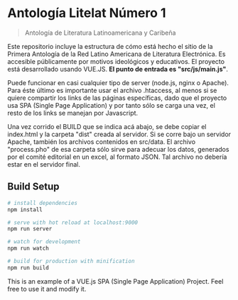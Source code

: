 # Antología Litelat Número 1

> Antología de Literatura Latinoamericana y Caribeña

Este repositorio incluye la estructura de cómo está hecho el sitio de la Primera Antología de la Red Latino Americana de
Literatura Electrónica. Es accesible públicamente por motivos ideológicos y educativos. El proyecto está desarrollado
usando VUE.JS. **El punto de entrada es "src/js/main.js"**.

Puede funcionar en casi cualquier tipo de server (node.js, nginx o Apache). Para éste último es importante usar el
archivo .htaccess, al menos si se quiere compartir los links de las páginas específicas, dado que el proyecto usa SPA
(Single Page Application) y por tanto sólo se carga una vez, el resto de los links se manejan por Javascript.

Una vez corrido el BUILD que se indica acá abajo, se debe copiar el index.html y la carpeta "dist" creada al servidor.
Si se corre bajo un servidor Apache, también los archivos contenidos en src/data. El archivo "process.pho" de esa
carpeta sólo sirve para adecuar los datos, generados por el comité editorial en un excel, al formato JSON. Tal archivo
no debería estar en el servidor final.

## Build Setup

``` bash
# install dependencies
npm install

# serve with hot reload at localhost:9000
npm run server

# watch for development
npm run watch

# build for production with minification
npm run build
```

This is an example of a VUE.js SPA (Single Page Application) Project. Feel free to use it and modify it.
